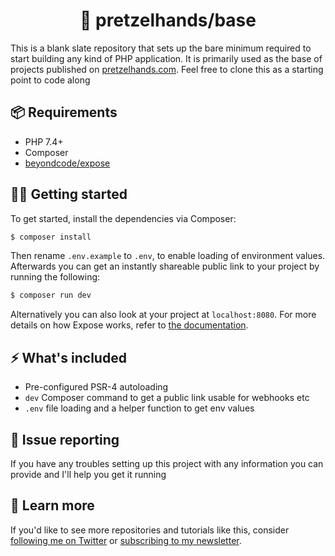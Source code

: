 <h1 align="center">
    🥨 pretzelhands/base
</h1>

This is a blank slate repository that sets up the bare minimum required to start
building any kind of PHP application. It is primarily used as the base of projects
published on [pretzelhands.com](https://pretzelhands.com). Feel free to clone this
as a starting point to code along

## 📦 Requirements

* PHP 7.4+
* Composer
* [beyondcode/expose](https://github.com/beyondcode/expose)

## 👩‍💻 Getting started

To get started, install the dependencies via Composer:

```bash
$ composer install
```

Then rename `.env.example` to `.env`, to enable loading of environment values.
Afterwards you can get an instantly shareable public link to your project by
running the following:

```bash
$ composer run dev
```

Alternatively you can also look at your project at `localhost:8080`. For
more details on how Expose works, refer to [the documentation](https://beyondco.de/docs/expose/introduction).

## ⚡️ What's included

* Pre-configured PSR-4 autoloading
* `dev` Composer command to get a public link usable for webhooks etc
* `.env` file loading and a helper function to get env values

## 🐛 Issue reporting

If you have any troubles setting up this project with any information
you can provide and I'll help you get it running


## 🥨 Learn more

If you'd like to see more repositories and tutorials like this,
consider [following me on Twitter](https://twitter.com/pretzelhds)
or [subscribing to my newsletter](https://pretzelhands.com/newsletter).

